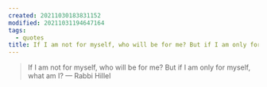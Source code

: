 ```yaml
---
created: 20211030183831152
modified: 20211031194647164
tags:
  - quotes
title: If I am not for myself, who will be for me? But if I am only for myself, what am I?
---
```


> If I am not for myself, who will be for me? But if I am only for myself, what am I? — Rabbi Hillel
